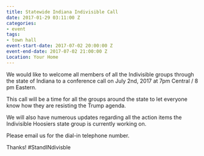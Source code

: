 ```yaml
---
title: Statewide Indiana Indivisible Call
date: 2017-01-29 03:11:00 Z
categories:
- event
tags:
- town hall
event-start-date: 2017-07-02 20:00:00 Z
event-end-date: 2017-07-02 21:00:00 Z
Location: Your Home
---
```


We would like to welcome all members of all the Indivisible groups through the state of Indiana to a conference call on July 2nd, 2017 at 7pm Central / 8 pm Eastern. 

This call will be a time for all the groups around the state to let everyone know how they are resisting the Trump agenda. 

We will also have numerous updates regarding all the action items the Indivisible Hoosiers state group is currently working on. 

Please email us for the dial-in telephone number. 

Thanks! #StandINdivisble 